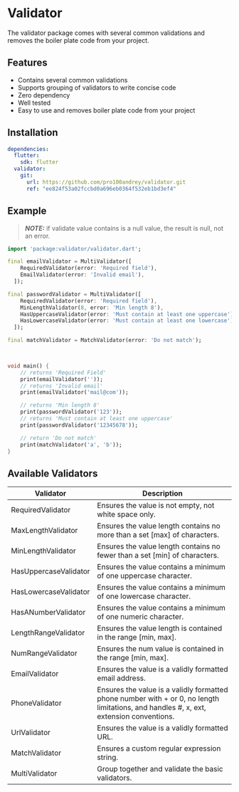 # Validator

The validator package comes with several common validations and removes the boiler plate code from your project.

## Features

- Contains several common validations
- Supports grouping of validators to write concise code
- Zero dependency
- Well tested
- Easy to use and removes boiler plate code from your project

## Installation

``` yaml
dependencies:
  flutter:
    sdk: flutter
  validator:
    git:
      url: https://github.com/pro100andrey/validator.git
      ref: "ee824f53a02fccbd0a696eb0364f532eb1bd3ef4"
```

## Example

> **_NOTE:_** if validate value contains is a null value, the result is null, not an error.

``` dart
import 'package:validator/validator.dart';

final emailValidator = MultiValidator([
    RequiredValidator(error: 'Required field'),
    EmailValidator(error: 'Invalid email'),
  ]);

final passwordValidator = MultiValidator([
    RequiredValidator(error: 'Required field'),
    MinLengthValidator(8, error: 'Min length 8'),
    HasUppercaseValidator(error: 'Must contain at least one uppercase'),
    HasLowercaseValidator(error: 'Must contain at least one lowercase'),
  ]);

final matchValidator = MatchValidator(error: 'Do not match');

  

void main() {
    // returns 'Required Field'
    print(emailValidator(''));
    // returns 'Invalid email'
    print(emailValidator('mail@com'));

    // returns 'Min length 8'
    print(passwordValidator('123'));
    // returns 'Must contain at least one uppercase'
    print(passwordValidator('12345678'));

    // return 'Do not match'
    print(matchValidator('a', 'b'));
}

```

## Available Validators

| Validator | Description |
| - | - |
| RequiredValidator | Ensures the value is not empty, not white space only. |
| MaxLengthValidator | Ensures the value length contains no more than a set [max] of characters. |
| MinLengthValidator | Ensures the value length contains no fewer than a set [min] of characters. |
| HasUppercaseValidator | Ensures the value contains a minimum of one uppercase character. |
| HasLowercaseValidator | Ensures the value contains a minimum of one lowercase character. |
| HasANumberValidator |  Ensures the value contains a minimum of one numeric character. |
| LengthRangeValidator | Ensures the value length is contained in the range [min, max]. |
| NumRangeValidator |  Ensures the num value is contained in the range [min, max]. |
| EmailValidator | Ensures the value is a validly formatted email address. |
| PhoneValidator | Ensures the value is a validly formatted phone number with + or 0, no length limitations, and handles #, x, ext, extension conventions. |
| UrlValidator | Ensures the value is a validly formatted URL. |
| MatchValidator | Ensures a custom regular expression string. |
| MultiValidator | Group together and validate the basic validators. |
